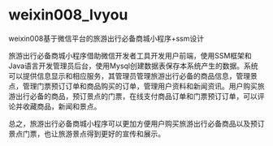 # weixin008_lvyou
weixin008基于微信平台的旅游出行必备商城小程序+ssm设计


  旅游出行必备商城小程序借助微信开发者工具开发用户前端，使用SSM框架和Java语言开发管理员后台，使用Mysql创建数据表保存本系统产生的数据。系统可以提供信息显示和相应服务，其管理员管理旅游出行必备的商品信息，管理景点，管理门票预订订单和商品购买的订单，管理用户资料和新闻资讯。用户购买旅游出行必备的商品，预订景点的门票，在线支付商品订单和门票预订订单，可以评论并收藏商品，新闻和景点。

  总之，旅游出行必备商城小程序可以更加方便用户购买旅游出行必备商品以及预订景点门票，也让旅游景点得到更好的宣传和展示。
